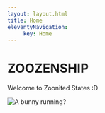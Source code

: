 ```yaml
---
layout: layout.html
title: Home
eleventyNavigation:
     key: Home
---
```


# ZOOZENSHIP

Welcome to Zoonited States :D

![A bunny running?](../img/rabbitRun.png)


